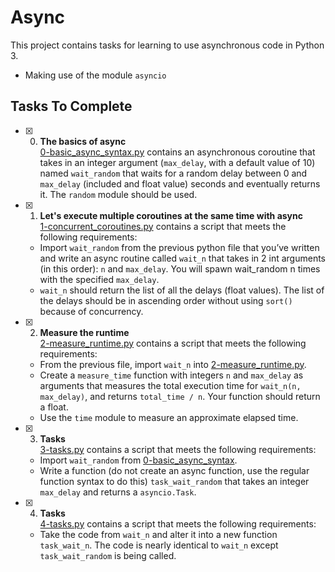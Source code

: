 
# Async

This project contains tasks for learning to use asynchronous code in Python 3.
+ Making use of the module `asyncio`

## Tasks To Complete

+ [x] 0. **The basics of async**<br/>[0-basic_async_syntax.py](0-basic_async_syntax.py) contains an asynchronous coroutine that takes in an integer argument (`max_delay`, with a default value of 10) named `wait_random` that waits for a random delay between 0 and `max_delay` (included and float value) seconds and eventually returns it. The `random` module should be used.

+ [x] 1. **Let's execute multiple coroutines at the same time with async**<br/>[1-concurrent_coroutines.py](1-concurrent_coroutines.py) contains a script that meets the following requirements:
  + Import `wait_random` from the previous python file that you’ve written and write an async routine called `wait_n` that takes in 2 int arguments (in this order): `n` and `max_delay`. You will spawn wait_random n times with the specified `max_delay`.
  + `wait_n` should return the list of all the delays (float values). The list of the delays should be in ascending order without using `sort()` because of concurrency.

+ [x] 2. **Measure the runtime**<br/>[2-measure_runtime.py](2-measure_runtime.py) contains a script that meets the following requirements:
  + From the previous file, import `wait_n` into [2-measure_runtime.py](2-measure_runtime.py).
  + Create a `measure_time` function with integers `n` and `max_delay` as arguments that measures the total execution time for `wait_n(n, max_delay)`, and returns `total_time / n`. Your function should return a float.
  + Use the `time` module to measure an approximate elapsed time.

+ [x] 3. **Tasks**<br/>[3-tasks.py](3-tasks.py) contains a script that meets the following requirements:
  + Import `wait_random` from [0-basic_async_syntax](0-basic_async_syntax).
  + Write a function (do not create an async function, use the regular function syntax to do this) `task_wait_random` that takes an integer `max_delay` and returns a `asyncio.Task`.

+ [x] 4. **Tasks**<br/>[4-tasks.py](4-tasks.py) contains a script that meets the following requirements:
  + Take the code from `wait_n` and alter it into a new function `task_wait_n`. The code is nearly identical to `wait_n` except `task_wait_random` is being called.
